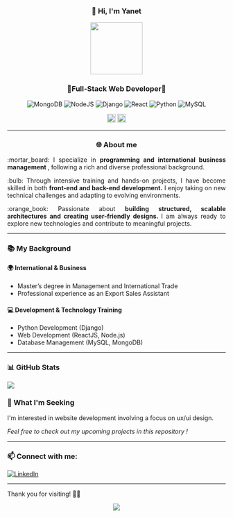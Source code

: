 ###  <p align="center"> 👋 Hi, I'm Yanet</p> 
<div align="center">
  <img  src="https://github.com/user-attachments/assets/05e70c13-bc0a-44fb-a3a0-a8538eafbbc4"  width="120" height="120" >
</div>

### <p align="center">🌟Full-Stack Web Developer🌟</p>


<div align="center">
  
![MongoDB](https://img.shields.io/badge/MongoDB-%234ea94b.svg?style=flat&logo=mongodb&logoColor=white) ![NodeJS](https://img.shields.io/badge/node.js-6DA55F?style=flat&logo=node.js&logoColor=white) ![Django](https://img.shields.io/badge/django-%23092E20.svg?style=flat&logo=django&logoColor=white)  ![React](https://img.shields.io/badge/react-%2320232a.svg?style=flat&logo=react&logoColor=%2361DAFB)  ![Python](https://img.shields.io/badge/python-3670A0?style=flat&logo=python&logoColor=ffdd54) ![MySQL](https://img.shields.io/badge/mysql-4479A1.svg?style=flat&logo=mysql&logoColor=white)
 </div>

 <div align="center">
<img  src="https://github.com/user-attachments/assets/1ed82c65-d57f-4379-9784-c9065b971ba9"  width="20" height="20" >
<img  src="https://github.com/user-attachments/assets/5aaba004-49f3-433c-81d1-f48de99750d7"  width="20" height="20" >
</div>


________________________________________

###  <p align="center">🌐 About me </p> 

<p align="justify">:mortar_board: I specialize in <strong>programming and international business management </strong>, following a rich and diverse professional background. </p>

<p  align="justify"> :bulb: Through intensive training and hands-on projects, I have become skilled in both <strong>front-end and back-end development.</strong>  I enjoy taking on new technical challenges and adapting to evolving environments.</p>

<p  align="justify"> :orange_book: Passionate about  <strong> building structured, scalable architectures and creating user-friendly designs. </strong> I am always ready to explore new technologies and contribute to meaningful projects.</p>

________________________________________

### <p> 📚 My Background </p> 

#### 🌍 International & Business

- Master’s degree in Management and International Trade
- Professional experience as an Export Sales Assistant

#### 💻 Development & Technology Training

- Python Development (Django)
- Web Development (ReactJS, Node.js)
- Database Management (MySQL, MongoDB)

________________________________________

###  <p> 📊 GitHub  Stats </p>  

![](https://github-readme-stats.vercel.app/api/top-langs/?username=h&theme=catppuccin_latte&hide_border=false&include_all_commits=true&count_private=true&layout=compact)

### <p > 🌱 What I'm Seeking</p>     

<p>I'm interested in website development involving a focus on ux/ui design.</p>

<em><p>Feel free to check out my upcoming projects in this repository !</p></em>
________________________________________

### <p> 📫 Connect  with me:</p>   

[![LinkedIn](https://img.shields.io/badge/LinkedIn-%230077B5.svg?logo=linkedin&logoColor=white)](https://linkedin.com/in/yanet-villa) 
<br>
________________________________________

<p>Thank you for visiting! 👩‍💻
<div align="center">
  
![](https://quotes-github-readme.vercel.app/api?type=horizontal&theme=light)

</div>
